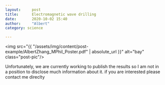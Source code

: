 ```yaml
---
layout:     post
title:      Electromagnetic wave drilling
date:       2020-10-02 15:40
author:     "Albert"
category: science

---
```

<img src="{{ "/assets/img/content/post-example/AlbertZhang_MPhil_Poster.pdf" | absolute_url }}" alt="bay" class="post-pic"/>


Unfortunately, we are currently working to publish the results so I am not in a position to disclose much information about it. if you are interested please contact me direclty 
